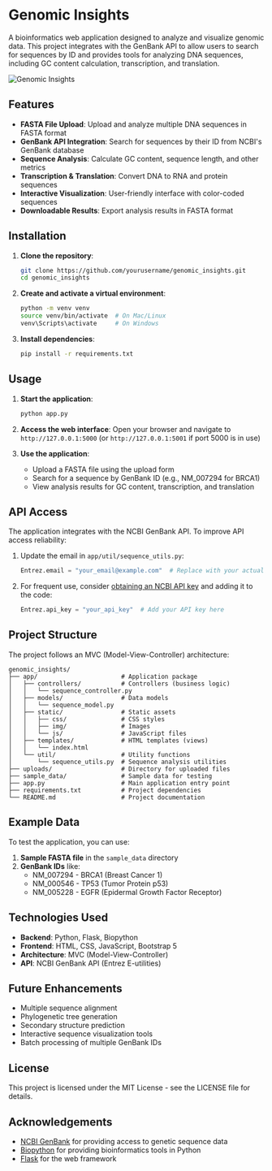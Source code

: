 # Genomic Insights

A bioinformatics web application designed to analyze and visualize genomic data. This project integrates with the GenBank API to allow users to search for sequences by ID and provides tools for analyzing DNA sequences, including GC content calculation, transcription, and translation.

![Genomic Insights](https://img.shields.io/badge/Genomic-Insights-blue)

## Features

- **FASTA File Upload**: Upload and analyze multiple DNA sequences in FASTA format
- **GenBank API Integration**: Search for sequences by their ID from NCBI's GenBank database
- **Sequence Analysis**: Calculate GC content, sequence length, and other metrics
- **Transcription & Translation**: Convert DNA to RNA and protein sequences
- **Interactive Visualization**: User-friendly interface with color-coded sequences
- **Downloadable Results**: Export analysis results in FASTA format

## Installation

1. **Clone the repository**:
   ```bash
   git clone https://github.com/yourusername/genomic_insights.git
   cd genomic_insights
   ```

2. **Create and activate a virtual environment**:
   ```bash
   python -m venv venv
   source venv/bin/activate  # On Mac/Linux
   venv\Scripts\activate     # On Windows
   ```

3. **Install dependencies**:
   ```bash
   pip install -r requirements.txt
   ```

## Usage

1. **Start the application**:
   ```bash
   python app.py
   ```

2. **Access the web interface**:
   Open your browser and navigate to `http://127.0.0.1:5000` (or `http://127.0.0.1:5001` if port 5000 is in use)

3. **Use the application**:
   - Upload a FASTA file using the upload form
   - Search for a sequence by GenBank ID (e.g., NM_007294 for BRCA1)
   - View analysis results for GC content, transcription, and translation

## API Access

The application integrates with the NCBI GenBank API. To improve API access reliability:

1. Update the email in `app/util/sequence_utils.py`:
   ```python
   Entrez.email = "your_email@example.com"  # Replace with your actual email
   ```

2. For frequent use, consider [obtaining an NCBI API key](https://ncbiinsights.ncbi.nlm.nih.gov/2017/11/02/new-api-keys-for-the-e-utilities/) and adding it to the code:
   ```python
   Entrez.api_key = "your_api_key"  # Add your API key here
   ```

## Project Structure

The project follows an MVC (Model-View-Controller) architecture:

```
genomic_insights/
├── app/                       # Application package
│   ├── controllers/           # Controllers (business logic)
│   │   └── sequence_controller.py
│   ├── models/                # Data models
│   │   └── sequence_model.py
│   ├── static/                # Static assets
│   │   ├── css/               # CSS styles
│   │   ├── img/               # Images
│   │   └── js/                # JavaScript files
│   ├── templates/             # HTML templates (views)
│   │   └── index.html
│   └── util/                  # Utility functions
│       └── sequence_utils.py  # Sequence analysis utilities
├── uploads/                   # Directory for uploaded files
├── sample_data/               # Sample data for testing
├── app.py                     # Main application entry point
├── requirements.txt           # Project dependencies
└── README.md                  # Project documentation
```

## Example Data

To test the application, you can use:

1. **Sample FASTA file** in the `sample_data` directory
2. **GenBank IDs** like:
   - NM_007294 - BRCA1 (Breast Cancer 1)
   - NM_000546 - TP53 (Tumor Protein p53)
   - NM_005228 - EGFR (Epidermal Growth Factor Receptor)

## Technologies Used

- **Backend**: Python, Flask, Biopython
- **Frontend**: HTML, CSS, JavaScript, Bootstrap 5
- **Architecture**: MVC (Model-View-Controller)
- **API**: NCBI GenBank API (Entrez E-utilities)

## Future Enhancements

- Multiple sequence alignment
- Phylogenetic tree generation
- Secondary structure prediction
- Interactive sequence visualization tools
- Batch processing of multiple GenBank IDs

## License

This project is licensed under the MIT License - see the LICENSE file for details.

## Acknowledgements

- [NCBI GenBank](https://www.ncbi.nlm.nih.gov/genbank/) for providing access to genetic sequence data
- [Biopython](https://biopython.org/) for providing bioinformatics tools in Python
- [Flask](https://flask.palletsprojects.com/) for the web framework

